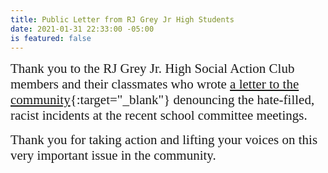 ```yaml
---
title: Public Letter from RJ Grey Jr High Students
date: 2021-01-31 22:33:00 -05:00
is featured: false
---
```


<span style="font-family:Papyrus; font-size:1.5em;">Thank you to the RJ Grey Jr. High Social Action Club members and their classmates who wrote [a letter to the community](https://drive.google.com/file/d/1bxOqB21w7-pdIyj9RRR58-hv_6bCN6D4/view?usp=sharing){:target="_blank"} denouncing the hate-filled, racist incidents at the recent school committee meetings.</span>

<span style="font-family:Papyrus; font-size:1.5em;">Thank you for taking action and lifting your voices on this very important issue in the community.</span>

